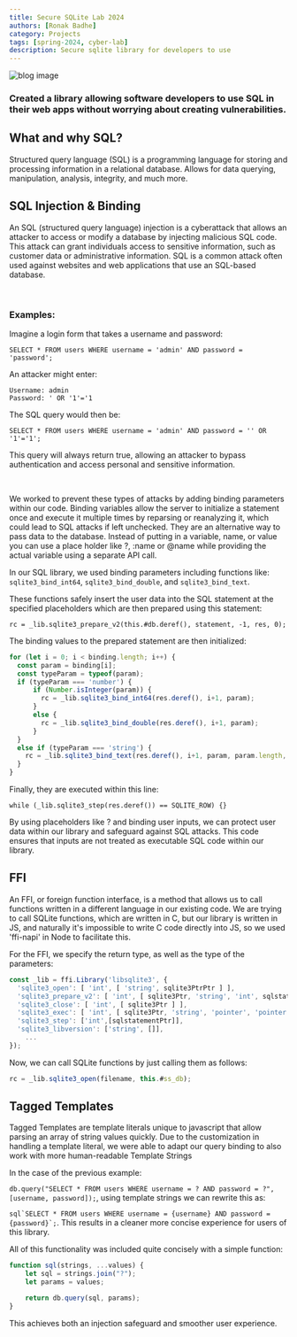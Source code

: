 ```yaml
---
title: Secure SQLite Lab 2024
authors: [Ronak Badhe]
category: Projects
tags: [spring-2024, cyber-lab]
description: Secure sqlite library for developers to use
---
```


<img src="https://static.tildacdn.one/tild6262-6661-4034-b164-383063636462/What_is_SQL_Database.png" alt="blog image" />

### Created a library allowing software developers to use SQL in their web apps without worrying about creating vulnerabilities.



## What and why SQL?
Structured query language (SQL) is a programming language for storing and processing information in a relational database. Allows for data querying, manipulation, analysis, integrity, and much more.


## SQL Injection & Binding
An SQL (structured query language) injection is a cyberattack that allows an attacker to access or modify a database by injecting malicious SQL code. This attack can grant individuals access to sensitive information, such as customer data or administrative information. SQL is a common attack often used against websites and web applications that use an SQL-based database.

<br/>

### Examples:

Imagine a login form that takes a username and password:

`SELECT * FROM users WHERE username = 'admin' AND password = 'password';`

An attacker might enter:
```
Username: admin
Password: ' OR '1'='1
```

The SQL query would then be:

`SELECT * FROM users WHERE username = 'admin' AND password = '' OR '1'='1';`

This query will always return true, allowing an attacker to bypass authentication and access personal and sensitive information.

<br/>

We worked to prevent these types of attacks by adding binding parameters within our code. Binding variables allow the server to initialize a statement once and execute it multiple times by reparsing or reanalyzing it, which could lead to SQL attacks if left unchecked. They are an alternative way to pass data to the database. Instead of putting in a variable, name, or value you can use a place holder like ?, :name or @name while providing the actual variable using a separate API call.

In our SQL library, we used binding parameters including functions like: `sqlite3_bind_int64`, `sqlite3_bind_double`, and `sqlite3_bind_text`.

These functions safely insert the user data into the SQL statement at the specified placeholders which are then prepared using this statement:

`rc = _lib.sqlite3_prepare_v2(this.#db.deref(), statement, -1, res, 0);`

The binding values to the prepared statement are then initialized:
```javascript
for (let i = 0; i < binding.length; i++) {
  const param = binding[i];
  const typeParam = typeof(param);
  if (typeParam === 'number') {
      if (Number.isInteger(param)) {
        rc = _lib.sqlite3_bind_int64(res.deref(), i+1, param);
      }
      else {
        rc = _lib.sqlite3_bind_double(res.deref(), i+1, param);
      }
  }
  else if (typeParam === 'string') {
    rc = _lib.sqlite3_bind_text(res.deref(), i+1, param, param.length, 0);
  }
}
```

Finally, they are executed within this line:

`while (_lib.sqlite3_step(res.deref()) == SQLITE_ROW) {}`

By using placeholders like ? and binding user inputs, we can protect user data within our library and safeguard against SQL attacks. This code ensures that inputs are not treated as executable SQL code within our library.

## FFI
An FFI, or foreign function interface, is a method that allows us to call functions written in a different language in our existing code. We are trying to call SQLite functions, which are written in C, but our library is written in JS, and naturally it's impossible to write C code directly into JS, so we used 'ffi-napi' in Node to facilitate this.

For the FFI, we specify the return type, as well as the type of the parameters:
```javascript
const _lib = ffi.Library('libsqlite3', {
  'sqlite3_open': [ 'int', [ 'string', sqlite3PtrPtr ] ],
  'sqlite3_prepare_v2': [ 'int', [ sqlite3Ptr, 'string', 'int', sqlstatementPtrPtr, 'int' ] ],
  'sqlite3_close': [ 'int', [ sqlite3Ptr ] ],
  'sqlite3_exec': [ 'int', [ sqlite3Ptr, 'string', 'pointer', 'pointer', 'string' ] ],
  'sqlite3_step': ['int',[sqlstatementPtr]],
  'sqlite3_libversion': ['string', []],
    ...
});
```

Now, we can call SQLite functions by just calling them as follows:
```javascript
rc = _lib.sqlite3_open(filename, this.#ss_db);
```

## Tagged Templates
Tagged Templates are template literals unique to javascript that allow parsing an array of string values quickly. Due to the customization in handling a template literal, we were able to adapt our query binding to also work with more human-readable Template Strings

In the case of the previous example:

`db.query("SELECT * FROM users WHERE username = ? AND password = ?", [username, password]);`,
using template strings we can rewrite this as:

````sql`SELECT * FROM users WHERE username = {username} AND password = {password}`;````.
This results in a cleaner more concise experience for users of this library.

All of this functionality was included quite concisely with a simple function:

```javascript
function sql(strings, ...values) {
    let sql = strings.join("?");
    let params = values;

    return db.query(sql, params);
}
```

This achieves both an injection safeguard and smoother user experience.
